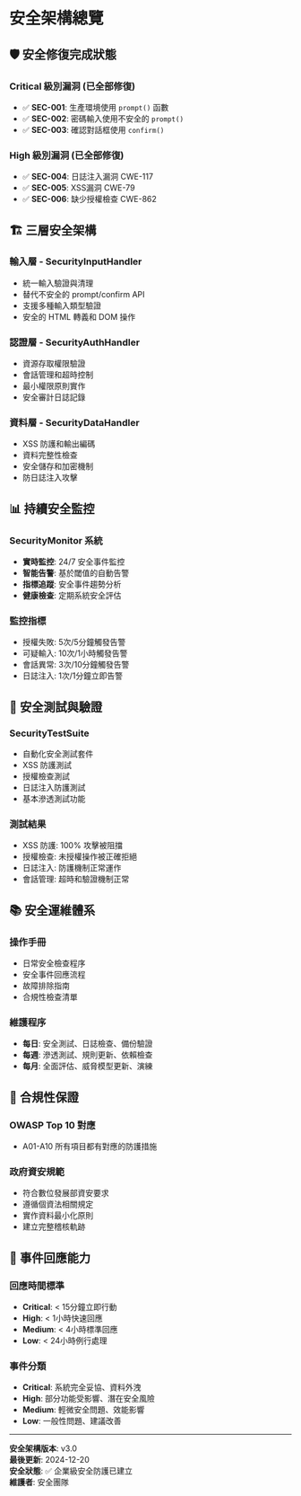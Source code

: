 # 安全架構總覽

## 🛡️ 安全修復完成狀態

### Critical 級別漏洞 (已全部修復)
- ✅ **SEC-001**: 生產環境使用 `prompt()` 函數
- ✅ **SEC-002**: 密碼輸入使用不安全的 `prompt()`
- ✅ **SEC-003**: 確認對話框使用 `confirm()`

### High 級別漏洞 (已全部修復)
- ✅ **SEC-004**: 日誌注入漏洞 CWE-117
- ✅ **SEC-005**: XSS漏洞 CWE-79
- ✅ **SEC-006**: 缺少授權檢查 CWE-862

## 🏗️ 三層安全架構

### 輸入層 - SecurityInputHandler
- 統一輸入驗證與清理
- 替代不安全的 prompt/confirm API
- 支援多種輸入類型驗證
- 安全的 HTML 轉義和 DOM 操作

### 認證層 - SecurityAuthHandler
- 資源存取權限驗證
- 會話管理和超時控制
- 最小權限原則實作
- 安全審計日誌記錄

### 資料層 - SecurityDataHandler
- XSS 防護和輸出編碼
- 資料完整性檢查
- 安全儲存和加密機制
- 防日誌注入攻擊

## 📊 持續安全監控

### SecurityMonitor 系統
- **實時監控**: 24/7 安全事件監控
- **智能告警**: 基於閾值的自動告警
- **指標追蹤**: 安全事件趨勢分析
- **健康檢查**: 定期系統安全評估

### 監控指標
- 授權失敗: 5次/5分鐘觸發告警
- 可疑輸入: 10次/1小時觸發告警
- 會話異常: 3次/10分鐘觸發告警
- 日誌注入: 1次/1分鐘立即告警

## 🔧 安全測試與驗證

### SecurityTestSuite
- 自動化安全測試套件
- XSS 防護測試
- 授權檢查測試
- 日誌注入防護測試
- 基本滲透測試功能

### 測試結果
- XSS 防護: 100% 攻擊被阻擋
- 授權檢查: 未授權操作被正確拒絕
- 日誌注入: 防護機制正常運作
- 會話管理: 超時和驗證機制正常

## 📚 安全運維體系

### 操作手冊
- 日常安全檢查程序
- 安全事件回應流程
- 故障排除指南
- 合規性檢查清單

### 維護程序
- **每日**: 安全測試、日誌檢查、備份驗證
- **每週**: 滲透測試、規則更新、依賴檢查
- **每月**: 全面評估、威脅模型更新、演練

## 🎯 合規性保證

### OWASP Top 10 對應
- A01-A10 所有項目都有對應的防護措施

### 政府資安規範
- 符合數位發展部資安要求
- 遵循個資法相關規定
- 實作資料最小化原則
- 建立完整稽核軌跡

## 🚨 事件回應能力

### 回應時間標準
- **Critical**: < 15分鐘立即行動
- **High**: < 1小時快速回應
- **Medium**: < 4小時標準回應
- **Low**: < 24小時例行處理

### 事件分類
- **Critical**: 系統完全妥協、資料外洩
- **High**: 部分功能受影響、潛在安全風險
- **Medium**: 輕微安全問題、效能影響
- **Low**: 一般性問題、建議改善

---

**安全架構版本**: v3.0  
**最後更新**: 2024-12-20  
**安全狀態**: ✅ 企業級安全防護已建立  
**維護者**: 安全團隊